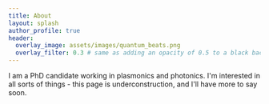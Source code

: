 ```yaml
---
title: About
layout: splash
author_profile: true
header:
  overlay_image: assets/images/quantum_beats.png
  overlay_filter: 0.3 # same as adding an opacity of 0.5 to a black background
---
```


I am a PhD candidate working in plasmonics and photonics. I'm interested in all sorts of things - this page is underconstruction, and I'll have more to say soon.